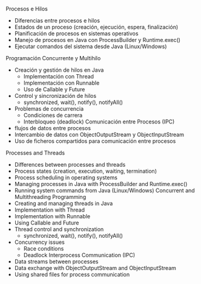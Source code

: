 Procesos e Hilos 
- Diferencias entre procesos e hilos
- Estados de un proceso (creación, ejecución, espera, finalización)
- Planificación de procesos en sistemas operativos
- Manejo de procesos en Java con ProcessBuilder y Runtime.exec()
- Ejecutar comandos del sistema desde Java (Linux/Windows)

Programación Concurrente y Multihilo
- Creación y gestión de hilos en Java
  - Implementación con Thread
  - Implementación con Runnable
  - Uso de Callable y Future
- Control y sincronización de hilos
  - synchronized, wait(), notify(), notifyAll()
- Problemas de concurrencia
  - Condiciones de carrera
  - Interbloqueo (deadlock)
Comunicación entre Procesos (IPC)
- flujos de datos entre procesos
- Intercambio de datos con ObjectOutputStream y ObjectInputStream
- Uso de ficheros compartidos para comunicación entre procesos



Processes and Threads
- Differences between processes and threads
- Process states (creation, execution, waiting, termination)
- Process scheduling in operating systems
- Managing processes in Java with ProcessBuilder and Runtime.exec()
- Running system commands from Java (Linux/Windows)
Concurrent and Multithreading Programming
- Creating and managing threads in Java
- Implementation with Thread
- Implementation with Runnable
- Using Callable and Future
- Thread control and synchronization
    - synchronized, wait(), notify(), notifyAll()
- Concurrency issues
  - Race conditions
  - Deadlock
Interprocess Communication (IPC)
- Data streams between processes
- Data exchange with ObjectOutputStream and ObjectInputStream
- Using shared files for process communication


